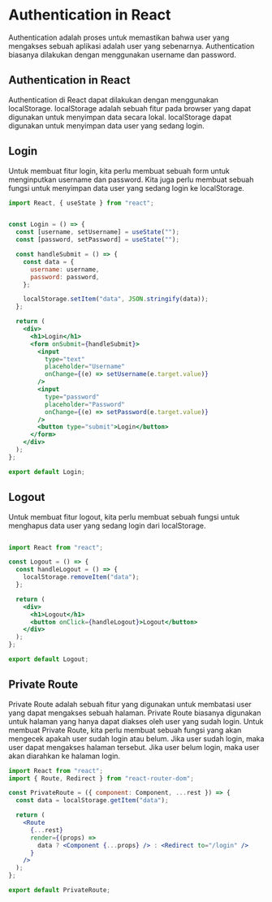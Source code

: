 # Authentication in React

Authentication adalah proses untuk memastikan bahwa user yang mengakses sebuah aplikasi adalah user yang sebenarnya. Authentication biasanya dilakukan dengan menggunakan username dan password. 

## Authentication in React

Authentication di React dapat dilakukan dengan menggunakan localStorage. localStorage adalah sebuah fitur pada browser yang dapat digunakan untuk menyimpan data secara lokal. localStorage dapat digunakan untuk menyimpan data user yang sedang login.

## Login

Untuk membuat fitur login, kita perlu membuat sebuah form untuk menginputkan username dan password. Kita juga perlu membuat sebuah fungsi untuk menyimpan data user yang sedang login ke localStorage.

```jsx
import React, { useState } from "react";


const Login = () => {
  const [username, setUsername] = useState("");
  const [password, setPassword] = useState("");

  const handleSubmit = () => {
    const data = {
      username: username,
      password: password,
    };

    localStorage.setItem("data", JSON.stringify(data));
  };

  return (
    <div>
      <h1>Login</h1>
      <form onSubmit={handleSubmit}>
        <input
          type="text"
          placeholder="Username"
          onChange={(e) => setUsername(e.target.value)}
        />
        <input
          type="password"
          placeholder="Password"
          onChange={(e) => setPassword(e.target.value)}
        />
        <button type="submit">Login</button>
      </form>
    </div>
  );
};

export default Login;
```

## Logout

Untuk membuat fitur logout, kita perlu membuat sebuah fungsi untuk menghapus data user yang sedang login dari localStorage.

```jsx

import React from "react";

const Logout = () => {
  const handleLogout = () => {
    localStorage.removeItem("data");
  };

  return (
    <div>
      <h1>Logout</h1>
      <button onClick={handleLogout}>Logout</button>
    </div>
  );
};

export default Logout;
```

## Private Route

Private Route adalah sebuah fitur yang digunakan untuk membatasi user yang dapat mengakses sebuah halaman. Private Route biasanya digunakan untuk halaman yang hanya dapat diakses oleh user yang sudah login. Untuk membuat Private Route, kita perlu membuat sebuah fungsi yang akan mengecek apakah user sudah login atau belum. Jika user sudah login, maka user dapat mengakses halaman tersebut. Jika user belum login, maka user akan diarahkan ke halaman login.

```jsx
import React from "react";
import { Route, Redirect } from "react-router-dom";

const PrivateRoute = ({ component: Component, ...rest }) => {
  const data = localStorage.getItem("data");

  return (
    <Route
      {...rest}
      render={(props) =>
        data ? <Component {...props} /> : <Redirect to="/login" />
      }
    />
  );
};

export default PrivateRoute;
```

